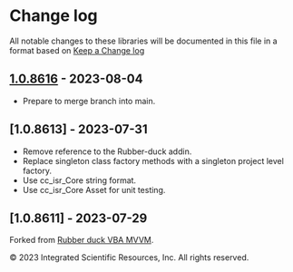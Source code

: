 # Change log
All notable changes to these libraries will be documented in this file in a format based on [Keep a Change log]

## [1.0.8616] - 2023-08-04
* Prepare to merge branch into main.

## [1.0.8613] - 2023-07-31
* Remove reference to the Rubber-duck addin. 
* Replace singleton class factory methods with a singleton project level factory.
* Use cc_isr_Core string format.
* Use cc_isr_Core Asset for unit testing.

## [1.0.8611] - 2023-07-29
Forked from [Rubber duck VBA MVVM].

&copy;  2023 Integrated Scientific Resources, Inc. All rights reserved.

[1.0.8616]: https://github.com/ATECoder/vba.mvvm
[Keep a Change log]: https://keepachangelog.com/en/1.0.0/
[Rubber duck VBA MVVM]: https://github.com/rubberduck-vba/MVVM